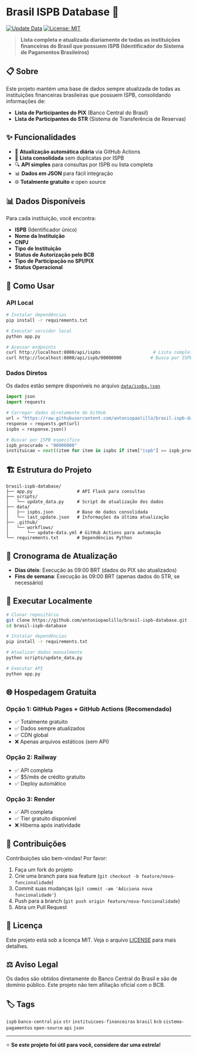 # Brasil ISPB Database 🏦

[![Update Data](https://github.com/antoniopaolillo/brasil-ispb-database/actions/workflows/update-data.yml/badge.svg)](https://github.com/antoniopaolillo/brasil-ispb-database/actions/workflows/update-data.yml)
[![License: MIT](https://img.shields.io/badge/License-MIT-yellow.svg)](https://opensource.org/licenses/MIT)

> **Lista completa e atualizada diariamente de todas as instituições financeiras do Brasil que possuem ISPB (Identificador do Sistema de Pagamentos Brasileiros)**

## 📋 Sobre

Este projeto mantém uma base de dados sempre atualizada de todas as instituições financeiras brasileiras que possuem ISPB, consolidando informações de:

- **Lista de Participantes do PIX** (Banco Central do Brasil)
- **Lista de Participantes do STR** (Sistema de Transferência de Reservas)

## ✨ Funcionalidades

- 🔄 **Atualização automática diária** via GitHub Actions
- 🏦 **Lista consolidada** sem duplicatas por ISPB
- 🔍 **API simples** para consultas por ISPB ou lista completa
- 📊 **Dados em JSON** para fácil integração
- 🌐 **Totalmente gratuito** e open source

## 📊 Dados Disponíveis

Para cada instituição, você encontra:

- **ISPB** (Identificador único)
- **Nome da Instituição**
- **CNPJ**
- **Tipo de Instituição**
- **Status de Autorização pelo BCB**
- **Tipo de Participação no SPI/PIX**
- **Status Operacional**

## 🚀 Como Usar

### API Local

```bash
# Instalar dependências
pip install -r requirements.txt

# Executar servidor local
python app.py

# Acessar endpoints
curl http://localhost:8000/api/ispbs                    # Lista completa
curl http://localhost:8000/api/ispb/00000000           # Busca por ISPB específico
```

### Dados Diretos

Os dados estão sempre disponíveis no arquivo [`data/ispbs.json`](data/ispbs.json)

```python
import json
import requests

# Carregar dados diretamente do GitHub
url = "https://raw.githubusercontent.com/antoniopaolillo/brasil-ispb-database/main/data/ispbs.json"
response = requests.get(url)
ispbs = response.json()

# Buscar por ISPB específico
ispb_procurado = "00000000"
instituicao = next((item for item in ispbs if item["ispb"] == ispb_procurado), None)
```

## 🏗️ Estrutura do Projeto

```
brasil-ispb-database/
├── app.py                 # API Flask para consultas
├── scripts/
│   └── update_data.py     # Script de atualização dos dados
├── data/
│   ├── ispbs.json         # Base de dados consolidada
│   └── last_update.json   # Informações da última atualização
├── .github/
│   └── workflows/
│       └── update-data.yml # GitHub Actions para automação
└── requirements.txt       # Dependências Python
```

## 📅 Cronograma de Atualização

- **Dias úteis**: Execução às 09:00 BRT (dados do PIX são atualizados)
- **Fins de semana**: Execução às 09:00 BRT (apenas dados do STR, se necessário)

## 🔧 Executar Localmente

```bash
# Clonar repositório
git clone https://github.com/antoniopaolillo/brasil-ispb-database.git
cd brasil-ispb-database

# Instalar dependências
pip install -r requirements.txt

# Atualizar dados manualmente
python scripts/update_data.py

# Executar API
python app.py
```

## 🌐 Hospedagem Gratuita

### Opção 1: GitHub Pages + GitHub Actions (Recomendado)
- ✅ Totalmente gratuito
- ✅ Dados sempre atualizados
- ✅ CDN global
- ❌ Apenas arquivos estáticos (sem API)

### Opção 2: Railway
- ✅ API completa
- ✅ $5/mês de crédito gratuito
- ✅ Deploy automático

### Opção 3: Render
- ✅ API completa
- ✅ Tier gratuito disponível
- ❌ Hiberna após inatividade

## 🤝 Contribuições

Contribuições são bem-vindas! Por favor:

1. Faça um fork do projeto
2. Crie uma branch para sua feature (`git checkout -b feature/nova-funcionalidade`)
3. Commit suas mudanças (`git commit -am 'Adiciona nova funcionalidade'`)
4. Push para a branch (`git push origin feature/nova-funcionalidade`)
5. Abra um Pull Request

## 📄 Licença

Este projeto está sob a licença MIT. Veja o arquivo [LICENSE](LICENSE) para mais detalhes.

## ⚖️ Aviso Legal

Os dados são obtidos diretamente do Banco Central do Brasil e são de domínio público. Este projeto não tem afiliação oficial com o BCB.

## 🏷️ Tags

`ispb` `banco-central` `pix` `str` `instituicoes-financeiras` `brasil` `bcb` `sistema-pagamentos` `open-source` `api` `json`

---

⭐ **Se este projeto foi útil para você, considere dar uma estrela!** 